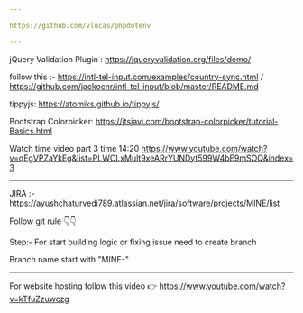 ```yaml
---

https://github.com/vlucas/phpdotenv

---
```


jQuery Validation Plugin : https://jqueryvalidation.org/files/demo/

follow this :- https://intl-tel-input.com/examples/country-sync.html / https://github.com/jackocnr/intl-tel-input/blob/master/README.md

tippyjs: https://atomiks.github.io/tippyjs/

Bootstrap Colorpicker: https://itsjavi.com/bootstrap-colorpicker/tutorial-Basics.html

Watch time video part 3 time 14:20 https://www.youtube.com/watch?v=qEgVPZaYkEg&list=PLWCLxMult9xeARrYUNDyt599W4bE9mSOQ&index=3

---

JIRA :- https://ayushchaturvedi789.atlassian.net/jira/software/projects/MINE/list

Follow git rule 👇👇

Step:- For start building logic or fixing issue need to create branch

Branch name start with "MINE-"

---

For website hosting follow this video 👉 https://www.youtube.com/watch?v=kTfuZzuwczg
